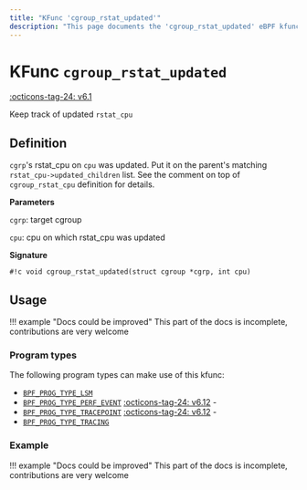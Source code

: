 ```yaml
---
title: "KFunc 'cgroup_rstat_updated'"
description: "This page documents the 'cgroup_rstat_updated' eBPF kfunc, including its definition, usage, program types that can use it, and examples."
---
```

# KFunc `cgroup_rstat_updated`

<!-- [FEATURE_TAG](cgroup_rstat_updated) -->
[:octicons-tag-24: v6.1](https://github.com/torvalds/linux/commit/a319185be9f5ad13c2a296d448ac52ffe45d194c)
<!-- [/FEATURE_TAG] -->

Keep track of updated `rstat_cpu`

## Definition

`cgrp`'s rstat_cpu on `cpu` was updated. Put it on the parent's matching `rstat_cpu->updated_children` list. See the comment on top of `cgroup_rstat_cpu` definition for details.


**Parameters**

`cgrp`: target cgroup

`cpu`: cpu on which rstat_cpu was updated

**Signature**

<!-- [KFUNC_DEF] -->
`#!c void cgroup_rstat_updated(struct cgroup *cgrp, int cpu)`
<!-- [/KFUNC_DEF] -->

## Usage

!!! example "Docs could be improved"
    This part of the docs is incomplete, contributions are very welcome

### Program types

The following program types can make use of this kfunc:

<!-- [KFUNC_PROG_REF] -->
- [`BPF_PROG_TYPE_LSM`](../program-type/BPF_PROG_TYPE_LSM.md)
- [`BPF_PROG_TYPE_PERF_EVENT`](../program-type/BPF_PROG_TYPE_PERF_EVENT.md) [:octicons-tag-24: v6.12](https://github.com/torvalds/linux/commit/bc638d8cb5be813d4eeb9f63cce52caaa18f3960) - 
- [`BPF_PROG_TYPE_TRACEPOINT`](../program-type/BPF_PROG_TYPE_TRACEPOINT.md) [:octicons-tag-24: v6.12](https://github.com/torvalds/linux/commit/bc638d8cb5be813d4eeb9f63cce52caaa18f3960) - 
- [`BPF_PROG_TYPE_TRACING`](../program-type/BPF_PROG_TYPE_TRACING.md)
<!-- [/KFUNC_PROG_REF] -->

### Example

!!! example "Docs could be improved"
    This part of the docs is incomplete, contributions are very welcome

